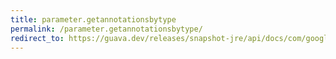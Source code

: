 ```yaml
---
title: parameter.getannotationsbytype
permalink: /parameter.getannotationsbytype/
redirect_to: https://guava.dev/releases/snapshot-jre/api/docs/com/google/common/reflect/Parameter.html#getAnnotationsByType-java.lang.Class-
---
```


